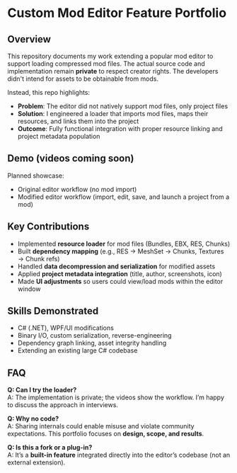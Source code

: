 # Custom Mod Editor Feature Portfolio

## Overview
This repository documents my work extending a popular mod editor to support loading compressed mod files.
The actual source code and implementation remain **private** to respect creator rights. The developers didn't intend for assets to be obtainable from mods.

Instead, this repo highlights:
- **Problem**: The editor did not natively support mod files, only project files
- **Solution**: I engineered a loader that imports mod files, maps their resources, and links them into the project
- **Outcome**: Fully functional integration with proper resource linking and project metadata population

## Demo (videos coming soon)
Planned showcase:
- Original editor workflow (no mod import)
- Modified editor workflow (import, edit, save, and launch a project from a mod)

## Key Contributions
- Implemented **resource loader** for mod files (Bundles, EBX, RES, Chunks)
- Built **dependency mapping** (e.g., RES → MeshSet → Chunks, Textures → Chunk refs)
- Handled **data decompression and serialization** for modified assets
- Applied **project metadata integration** (title, author, screenshots, icon)
- Made **UI adjustments** so users could view/load mods within the editor window

## Skills Demonstrated
- C# (.NET), WPF/UI modifications
- Binary I/O, custom serialization, reverse-engineering
- Dependency graph linking, asset integrity handling
- Extending an existing large C# codebase

## FAQ
**Q: Can I try the loader?**  
A: The implementation is private; the videos show the workflow. I’m happy to discuss the approach in interviews.

**Q: Why no code?**  
A: Sharing internals could enable misuse and violate community expectations. This portfolio focuses on **design, scope, and results**.

**Q: Is this a fork or a plug-in?**  
A: It’s a **built-in feature** integrated directly into the editor’s codebase (not an external extension).
